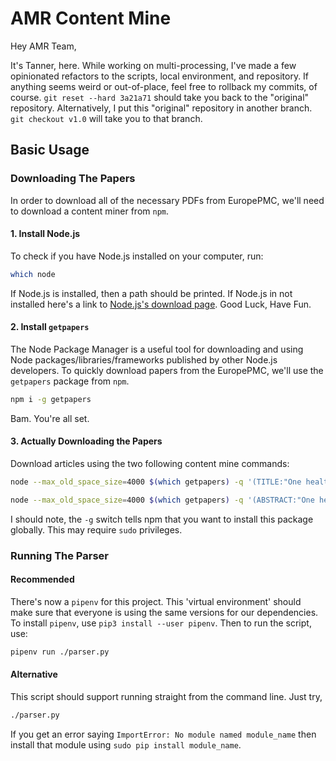 # AMR Content Mine

Hey AMR Team,

It's Tanner, here. While working on multi-processing, I've made a few opinionated refactors to the scripts, local environment, and repository. If anything seems weird or out-of-place, feel free to rollback my commits, of course. `git reset --hard 3a21a71` should take you back to the "original"  repository. Alternatively, I put this "original" repository in another branch. `git checkout v1.0` will take you to that branch.

## Basic Usage

### Downloading The Papers

In order to download all of the necessary PDFs from EuropePMC, we'll need to download a content miner from `npm`.

#### 1. Install Node.js

To check if you have Node.js installed on your computer, run:

```bash
which node
```

If Node.js is installed, then a path should be printed. If Node.js in not installed here's a link to [Node.js's download page](https://nodejs.org/en/download/). Good Luck, Have Fun.

#### 2. Install `getpapers`

The Node Package Manager is a useful tool for downloading and using Node packages/libraries/frameworks published by other Node.js developers. To quickly download papers from the EuropePMC, we'll use the `getpapers` package from `npm`.

```bash
npm i -g getpapers
```

Bam. You're all set.

#### 3. Actually Downloading the Papers

Download articles using the two following content mine commands:

```bash
node --max_old_space_size=4000 $(which getpapers) -q '(TITLE:"One health" OR TITLE:"One medicine" OR TITLE:"Animal" OR TITLE:"human" OR TITLE:"environment" OR TITLE:"ecosystem" OR TITLE:"ecohealth") AND (TITLE:"Antimicrobial resistance" OR TITLE:"antibiotic resistance" OR TITLE:"drug resistance" OR TITLE:"multi-drug resistance" OR TITLE:"resistance" OR TITLE:"AMR" OR TITLE:"ABR" OR TITLE:"AR" OR TITLE:"MDR") NOT (TITLE:"herbicide" OR TITLE:"pesticide" OR TITLE:"disease resistance" OR TITLE:"fungicide")' -o AmsContainer -p -f AmsContentMineLog

node --max_old_space_size=4000 $(which getpapers) -q '(ABSTRACT:"One health" OR ABSTRACT:"One medicine" OR ABSTRACT:"Animal" OR ABSTRACT:"human" OR ABSTRACT:"environment" OR ABSTRACT:"ecosystem" OR ABSTRACT:"ecohealth") AND (ABSTRACT:"Antimicrobial resistance" OR ABSTRACT:"antibiotic resistance" OR ABSTRACT:"drug resistance" OR ABSTRACT:"multi-drug resistance" OR ABSTRACT:"resistance" OR ABSTRACT:"AMR" OR ABSTRACT:"ABR" OR ABSTRACT:"AR" OR ABSTRACT:"MDR") NOT (ABSTRACT:"herbicide" OR ABSTRACT:"pesticide" OR ABSTRACT:"disease resistance" OR ABSTRACT:"fungicide")' -o AmsContainer -p -f AmsContentMineLog
  ```

I should note, the `-g` switch tells npm that you want to install this package globally. This may require `sudo` privileges.

### Running The Parser

#### Recommended

There's now a `pipenv` for this project. This 'virtual environment' should make sure that everyone is using the same versions for our dependencies. To install `pipenv`, use `pip3 install --user pipenv`. Then to run the script, use:

```bash
pipenv run ./parser.py
```

#### Alternative

This script should support running straight from the command line. Just try,

```bash
./parser.py
```

If you get an error saying `ImportError: No module named module_name` then install that module using `sudo pip install module_name`.
